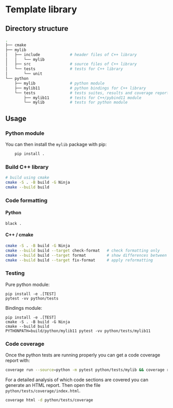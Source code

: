 # Template library


## Directory structure

```bash
.
├── cmake
├── mylib
│   ├── include             # header files of C++ library
│   │   └── mylib
│   ├── src                 # source files of C++ library
│   └── tests               # tests for C++ library
│       └── unit
└── python
    ├── mylib               # python module
    ├── mylib11             # python bindings for C++ library
    └── tests               # tests suites, results and coverage reports
        ├── mylib11         # tests for C++/pybind11 module
        └── mylib           # tests for python module
```


## Usage

### Python module

You can then install the `mylib` package with pip:

```bash
    pip install .
```


### Build C++ library

```bash
# build using cmake 
cmake -S . -B build -G Ninja
cmake --build build
```

### Code formatting

#### Python

```
black .
```

#### C++ / cmake

```bash
cmake -S . -B build -G Ninja
cmake --build build --target check-format   # check formatting only
cmake --build build --target format         # show differences between current and reformatted code
cmake --build build --target fix-format     # apply reformatting
```

### Testing
Pure python module:
```
pip install -e .[TEST]
pytest -vv python/tests
```

Bindings module:

```
pip install -e .[TEST]
cmake -S . -B build -G Ninja
cmake --build build
PYTHONPATH=build/python/mylib11 pytest -vv python/tests/mylib11
```

### Code coverage

Once the python tests are running properly you can get a code coverage report
with:

```bash
coverage run --source=python -m pytest python/tests/mylib && coverage report -m
```

For a detailed analysis of which code sections are covered you can generate an
HTML report. Then open the file `python/tests/coverage/index.html`.

```bash
coverage html -d python/tests/coverage
```
